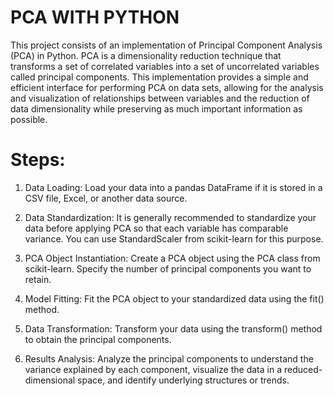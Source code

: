 # PCA WITH PYTHON
This project consists of an implementation of Principal Component Analysis (PCA) in Python. PCA is a dimensionality reduction technique that transforms a set of correlated variables into a set of uncorrelated variables called principal components. This implementation provides a simple and efficient interface for performing PCA on data sets, allowing for the analysis and visualization of relationships between variables and the reduction of data dimensionality while preserving as much important information as possible.

# Steps:
1. Data Loading: Load your data into a pandas DataFrame if it is stored in a CSV file, Excel, or another data source.

2. Data Standardization: It is generally recommended to standardize your data before applying PCA so that each variable has comparable variance. You can use StandardScaler from scikit-learn for this purpose.

3. PCA Object Instantiation: Create a PCA object using the PCA class from scikit-learn. Specify the number of principal components you want to retain.

4. Model Fitting: Fit the PCA object to your standardized data using the fit() method.

5. Data Transformation: Transform your data using the transform() method to obtain the principal components.

6. Results Analysis: Analyze the principal components to understand the variance explained by each component, visualize the data in a reduced-dimensional space, and identify underlying structures or trends.
